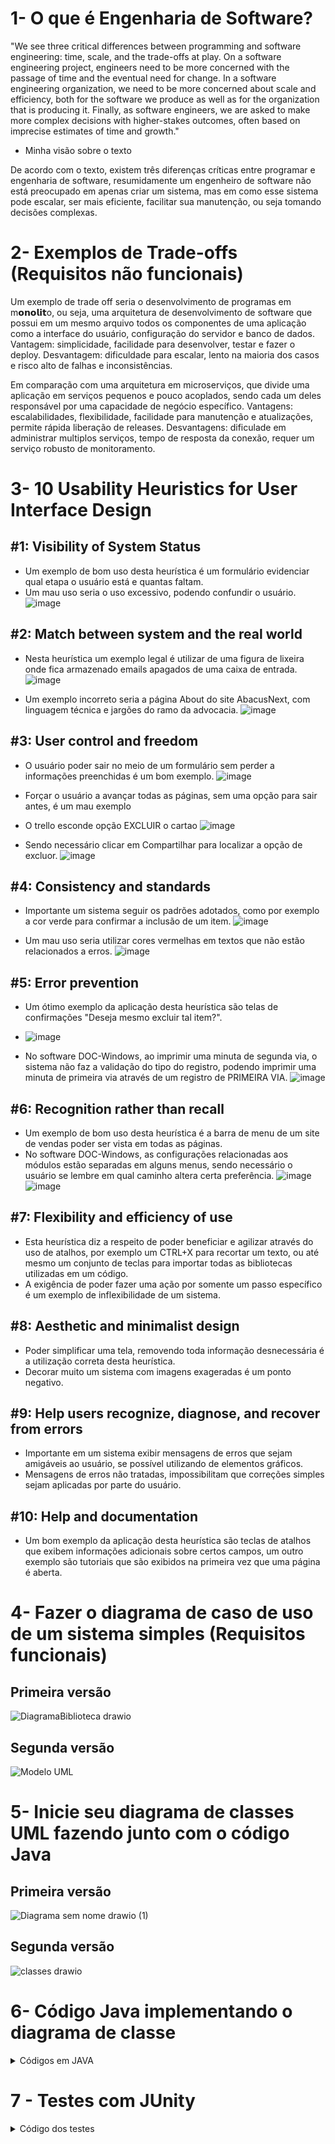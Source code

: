 # 1- O que é Engenharia de Software?

"We see three critical differences between programming and software engineering: time, scale, and the trade-offs at play. On a software engineering project, 
engineers need to be more concerned with the passage of time and the eventual need for change. In a software engineering organization, we need to be more concerned about scale and efficiency, 
both for the software we produce as well as for the organization that is producing it. Finally, as software engineers, we are asked to make more complex decisions with higher-stakes outcomes,
often based on imprecise estimates of time and growth."

- Minha visão sobre o texto

De acordo com o texto, existem três diferenças críticas entre programar e engenharia de software, resumidamente um engenheiro de software não está preocupado em apenas criar um sistema,
mas em como esse sistema pode escalar, ser mais eficiente, facilitar sua manutenção, ou seja tomando decisões complexas.


# 2- Exemplos de Trade-offs (Requisitos não funcionais)

Um exemplo de trade off seria o desenvolvimento de programas em m𝗼𝗻𝗼𝗹𝗶𝘁o, ou seja, uma arquitetura de desenvolvimento de software que possui em um mesmo arquivo todos os componentes de uma aplicação como a interface do usuário, configuração do servidor e banco de dados.
Vantagem: simplicidade, facilidade para desenvolver, testar e fazer o deploy.
Desvantagem: dificuldade para escalar, lento na maioria dos casos e risco alto de falhas e inconsistências.

Em comparação com uma arquitetura em microserviços, que divide uma aplicação em serviços pequenos e pouco acoplados, sendo cada um deles responsável por uma capacidade de negócio específico.
Vantagens: escalabilidades, flexibilidade, facilidade para manutenção e atualizações, permite rápida liberação de releases.
Desvantagens: dificulade em administrar multiplos serviços, tempo de resposta da conexão, requer um serviço robusto de monitoramento.

# 3- 10 Usability Heuristics for User Interface Design
## #1: Visibility of System Status
- Um exemplo de bom uso desta heurística é um formulário evidenciar qual etapa o usuário está e quantas faltam.
- Um mau uso seria o uso excessivo, podendo confundir o usuário.
  ![image](https://github.com/gilvaneamaro/bertoti/assets/121205315/869ff34d-77bc-4a02-af23-f69bbbdc9e72)


## #2: Match between system and the real world
- Nesta heurística um exemplo legal é utilizar de uma figura de lixeira onde fica armazenado emails apagados de uma caixa de entrada.
  ![image](https://github.com/gilvaneamaro/bertoti/assets/121205315/c0142fff-c823-4bdb-8980-171415cb7998)

- Um exemplo incorreto seria a página About do site AbacusNext, com linguagem técnica e jargões do ramo da advocacia.
![image](https://github.com/gilvaneamaro/bertoti/assets/121205315/f2d5ea95-9524-44b6-bece-eaed437b2a70)

## #3: User control and freedom
- O usuário poder sair no meio de um formulário sem perder a informações preenchidas é um bom exemplo.
![image](https://github.com/gilvaneamaro/bertoti/assets/121205315/e2735d4d-1ca8-4978-b295-a3ccf103651c)

- Forçar o usuário a avançar todas as páginas, sem uma opção para sair antes, é um mau exemplo
- O trello esconde opção EXCLUIR o cartao
  ![image](https://github.com/gilvaneamaro/bertoti/assets/121205315/a7d586fe-eee3-4c10-bb5e-b15ce27a9c26)
- Sendo necessário clicar em Compartilhar para localizar a opção de excluor.
  ![image](https://github.com/gilvaneamaro/bertoti/assets/121205315/ac09986b-40ab-41df-9e39-a95f4610641b)


  
## #4: Consistency and standards
- Importante um sistema seguir os padrões adotados, como por exemplo a cor verde para confirmar a inclusão de um item.
  ![image](https://github.com/gilvaneamaro/bertoti/assets/121205315/803e16e8-aee5-40d0-b507-7cc78a89eca0)

- Um mau uso seria utilizar cores vermelhas em textos que não estão relacionados a erros.
  ![image](https://github.com/gilvaneamaro/bertoti/assets/121205315/4ebd9a5c-08cd-4113-a384-2db6490e0cbd)

  
## #5: Error prevention
- Um ótimo exemplo da aplicação desta heurística são telas de confirmações "Deseja mesmo excluir tal item?".
- ![image](https://github.com/gilvaneamaro/bertoti/assets/121205315/9a194a67-8656-4b29-8c69-29f58ae9deb2)

- No software DOC-Windows, ao imprimir uma minuta de segunda via, o sistema não faz a validação do tipo do registro, podendo imprimir uma minuta de primeira via através de um registro de PRIMEIRA VIA.
  ![image](https://github.com/gilvaneamaro/bertoti/assets/121205315/e886636e-5ce0-45dd-be2b-5b0d247956de)

  
## #6: Recognition rather than recall
- Um exemplo de bom uso desta heurística é a barra de menu de um site de vendas poder ser vista em todas as páginas.
- No software DOC-Windows, as configurações relacionadas aos módulos estão separadas em alguns menus, sendo necessário o usuário se lembre em qual caminho altera certa preferência.
  ![image](https://github.com/gilvaneamaro/bertoti/assets/121205315/5d2a862f-e9f8-456a-9259-b5fa3dec160d)
  ![image](https://github.com/gilvaneamaro/bertoti/assets/121205315/dc11ae3c-6e9d-4b55-9e67-6115e3cedeaa)


## #7: Flexibility and efficiency of use
- Esta heurística diz a respeito de poder beneficiar e agilizar através do uso de atalhos, por exemplo um CTRL+X para recortar um texto, ou até mesmo um conjunto de teclas para importar todas as bibliotecas utilizadas em um código.
- A exigência de poder fazer uma ação por somente um passo específico é um exemplo de inflexibilidade de um sistema.
  
## #8: Aesthetic and minimalist design
- Poder simplificar uma tela, removendo toda informação desnecessária é a utilização correta desta heurística.
- Decorar muito um sistema com imagens exageradas é um ponto negativo.
  
## #9: Help users recognize, diagnose, and recover from errors
- Importante em um sistema exibir mensagens de erros que sejam amigáveis ao usuário, se possível utilizando de elementos gráficos.
- Mensagens de erros não tratadas, impossibilitam que correções simples sejam aplicadas por parte do usuário.
  
## #10: Help and documentation
- Um bom exemplo da aplicação desta heurística são teclas de atalhos que exibem informações adicionais sobre certos campos, um outro exemplo são tutoriais que são exibidos na primeira vez que uma página é aberta.
  

# 4- Fazer o diagrama de caso de uso de um sistema simples (Requisitos funcionais) 
## Primeira versão
![DiagramaBiblioteca drawio](https://github.com/gilvaneamaro/bertoti/assets/121205315/58288615-5538-4a1b-9695-a0d0afd2f0ba)

## Segunda versão
![Modelo UML](https://github.com/gilvaneamaro/bertoti/assets/121205315/676de055-5a78-4795-ab68-798469903c66)


# 5- Inicie seu diagrama de classes UML fazendo junto com o código Java

## Primeira versão
![Diagrama sem nome drawio (1)](https://github.com/gilvaneamaro/bertoti/assets/121205315/d68a2372-394c-4e27-a935-8c7338562f1b)

## Segunda versão

![classes drawio](https://github.com/gilvaneamaro/bertoti/assets/121205315/2fd038e7-061a-4025-ba93-b37a5454b06d)


# 6- Código Java implementando o diagrama de classe

<details>
  <summary>Códigos em JAVA</summary>

- Classe Biblioteca
```
package entities;

import java.util.LinkedList;
import java.util.List;

public class Biblioteca {
	private String nome;
	private List<Livro> livros;
	private List<Funcionario> funcionarios;
		
	
	public Biblioteca() {
	}
	
	public Biblioteca(String nome, List<Livro> livros, List<Funcionario> funcionarios) {
		this.nome = nome;
		this.livros = livros;
		this.funcionarios = funcionarios;
	}


	public String getNome() {
		return nome;
	}

	public void setNome(String nome) {
		this.nome = nome;
	}

	public List<Livro> getLivros() {
		return livros;
	}


	public void setLivros(List<Livro> livros) {
		this.livros = livros;
	}


	public List<Funcionario> getUsuarios() {
		return funcionarios;
	}


	public void setUsuarios(List<Funcionario> funcionarios) {
		this.funcionarios = funcionarios;
	}
	
	
	public List<Livro> buscarLivros(String nomeDoLivro){
		
		List<Livro> livrosEncontrados = new LinkedList<Livro>();
	
		
		for(Livro livro: livros) {
			if(livro.getNome().startsWith(nomeDoLivro)) {
				livrosEncontrados.add(livro);
			}
		}
				
		return livrosEncontrados;
	}
	
	
	public void addFuncionario(Funcionario funcionario) {
		funcionarios.add(funcionario);
		
	}

	@Override
	public String toString() {
		return "nome: " 
				+ nome 
				+ "\npossui os livros: " 
				+ livros 
				+ ",\nos funcionarios são: " 
				+ funcionarios;
	}
}

```
- Classe Funcionario
```
package entities;

public class Funcionario {	
	private String nome;
	private String cpf;
	private Integer id;
	
	public Funcionario(String nome, String cpf, Integer id) {
		this.nome = nome;
		this.cpf = cpf;
		this.id = id;
	}

	public String getNome() {
		return nome;
	}

	public void setNome(String nome) {
		this.nome = nome;
	}

	public String getCpf() {
		return cpf;
	}

	public void setCpf(String cpf) {
		this.cpf = cpf;
	}

	public Integer getId() {
		return id;
	}
}

```

- Classe Livros
  
```
package entities;

public class Livros {
	private String nome;
	private Integer id;
	
	public Livros(String nome, Integer id) {
		this.nome = nome;
		this.id = id;
	}

	public String getNome() {
		return nome;
	}

	public void setNome(String nome) {
		this.nome = nome;
	}

	public Integer getId() {
		return id;
	}

	public void setId(Integer id) {
		this.id = id;
	}
}


```

</details>

# 7 - Testes com JUnity

<details>
<summary>Código dos testes</summary>

```
package utils;

import static org.junit.jupiter.api.Assertions.*;

import java.util.LinkedList;
import java.util.List;

import org.junit.jupiter.api.Test;

import entities.Biblioteca;
import entities.Funcionario;
import entities.Livro;

class Teste {

	@Test
	void testBusca() {
			
			List<Livro> listaLivros = new LinkedList<Livro>();
			
			listaLivros.add(new Livro("Harry Potter e a pedra filosofal", "Rocco", "JK Rowling", "Aventura", 1997));
			listaLivros.add(new Livro("Harry Potter e a camara secreta", "Rocco", "JK Rowling", "Aventura", 1998));
			listaLivros.add(new Livro("Harry Potter e o prisioneiro de azkabhan", "Rocco", "JK Rowling", "Aventura", 1999));
			listaLivros.add(new Livro("Harry Potter e o calice de fogo", "Rocco", "JK Rowling", "Aventura", 2000));
			listaLivros.add(new Livro("Harry Potter e a ordem da fenix", "Rocco", "JK Rowling", "Aventura", 2003));
			listaLivros.add(new Livro("Harry Potter e o enigma do principe", "Rocco", "JK Rowling", "Aventura", 2005));
			listaLivros.add(new Livro("Harry Potter e as relíquias da morte", "Rocco", "JK Rowling", "Aventura", 2007));

			List<Funcionario> listaFuncionario = new LinkedList<Funcionario>();
			
			listaFuncionario.add(new Funcionario("Jorge Books","132.456.789-00","Bibliotecario"));
			listaFuncionario.add(new Funcionario("Pedrinho do TI","132.456.789-00","Analista de suporte"));
			
			Biblioteca lib = new Biblioteca("Biblioteca central",listaLivros,listaFuncionario);
			
			assertEquals(lib.buscarLivros("Harry Potter").size(),7 );

	}
	@Test
	void testNome() {
		
			List<Livro> listaLivros = new LinkedList<Livro>();
			
			listaLivros.add(new Livro("Harry Potter e a pedra filosofal", "Rocco", "JK Rowling", "Aventura", 1997));
			listaLivros.add(new Livro("Harry Potter e a camara secreta", "Rocco", "JK Rowling", "Aventura", 1998));
			listaLivros.add(new Livro("Harry Potter e o prisioneiro de azkabhan", "Rocco", "JK Rowling", "Aventura", 1999));
			listaLivros.add(new Livro("Harry Potter e o calice de fogo", "Rocco", "JK Rowling", "Aventura", 2000));
			listaLivros.add(new Livro("Harry Potter e a ordem da fenix", "Rocco", "JK Rowling", "Aventura", 2003));
			listaLivros.add(new Livro("Harry Potter e o enigma do principe", "Rocco", "JK Rowling", "Aventura", 2005));
			listaLivros.add(new Livro("Harry Potter e as relíquias da morte", "Rocco", "JK Rowling", "Aventura", 2007));

			List<Funcionario> listaFuncionario = new LinkedList<Funcionario>();
			
			listaFuncionario.add(new Funcionario("Jorge Books","132.456.789-00","Bibliotecario"));
			listaFuncionario.add(new Funcionario("Pedrinho do TI","132.456.789-00","Analista de suporte"));
			
			Biblioteca lib = new Biblioteca("Biblioteca central",listaLivros,listaFuncionario);
			
			assertEquals(lib.getNome(), "Biblioteca central" );
	
		
	}

}

```
Livro eng de software - Ian Sommerville
